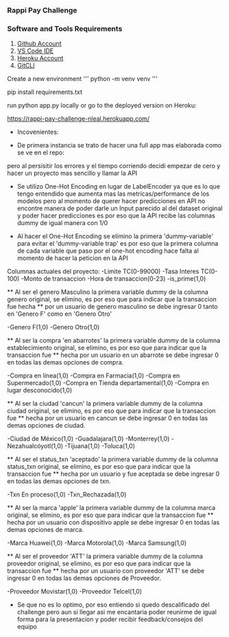 ### Rappi Pay Challenge

### Software and Tools Requirements

1. [Github Account](https://github.com)
2. [VS Code IDE](https://code.visualstudio.com)
3. [Heroku Account](https://heroku.com)
4. [GitCLI](https://git-scm.com)

Create a new environment
'''
python -m venv venv
'''

pip install requirements.txt

run python app.py locally or go to the deployed version on Heroku: 

https://rappi-pay-challenge-nleal.herokuapp.com/

* Incovenientes:
- De primera instancia se trato de hacer una full app mas elaborada como se ve en el repo:

pero al persisitir los errores y el tiempo corriendo decidi empezar de cero y hacer un proyecto mas sencillo y llamar la API

- Se utilizo One-Hot Encoding en lugar de LabelEncoder ya que es lo que tengo entendido que aumenta mas las metricas/performance de los modelos pero al momento de querer hacer predicciones en API no encontre manera de poder darle un Input parecido al del dataset original y poder hacer predicciones es por eso que la API recibe las columnas dummy de igual manera con 1/0

- Al hacer el One-Hot Encoding se elimino la primera 'dummy-variable' para evitar el 'dummy-variable trap' es por eso que la primera columna de cada variable que paso por el one-hot encoding hace falta al momento de hacer la peticion en la API

Columnas actuales del proyecto:
-Limite TC(0-99000)
-Tasa Interes TC(0-100)
-Monto de transaccion
-Hora de transaccion(0-23)
-is_prime(1,0)

** Al ser el genero Masculino la primera variable dummy de la columna genero original, se elimino, es por eso que para indicar que la transaccion fue hecha
** por un usuario de genero masculino se debe ingresar 0 tanto en 'Genero F' como en 'Genero Otro'

-Genero F(1,0)
-Genero Otro(1,0)

** Al ser la compra 'en abarrotes' la primera variable dummy de la columna establecimiento original, se elimino, es por eso que para indicar que la transaccion fue 
** hecha por un usuario en un abarrote se debe ingresar 0 en todas las demas opciones de compra.

-Compra en línea(1,0)
-Compra en Farmacia(1,0)
-Compra en Supermercado(1,0)
-Compra en Tienda departamental(1,0)
-Compra en lugar desconocido(1,0)

** Al ser la ciudad 'cancun' la primera variable dummy de la columna ciudad original, se elimino, es por eso que para indicar que la transaccion fue 
** hecha por un usuario en cancun se debe ingresar 0 en todas las demas opciones de ciudad.

-Ciudad de México(1,0)
-Guadalajara(1,0)
-Monterrey(1,0)
-Nezahualcóyotl(1,0)
-Tijuana(1,0)
-Toluca(1,0)

** Al ser el status_txn 'aceptado' la primera variable dummy de la columna status_txn original, se elimino, es por eso que para indicar que la transaccion fue 
** hecha por un usuario y fue aceptada se debe ingresar 0 en todas las demas opciones de txn.

-Txn En proceso(1,0)
-Txn_Rechazada(1,0)

** Al ser la marca 'apple' la primera variable dummy de la columna marca original, se elimino, es por eso que para indicar que la transaccion fue 
** hecha por un usuario con dispositivo apple se debe ingresar 0 en todas las demas opciones de marca.

-Marca Huawei(1,0)
-Marca Motorola(1,0)
-Marca Samsung(1,0)

** Al ser el proveedor 'ATT' la primera variable dummy de la columna proveedor original, se elimino, es por eso que para indicar que la transaccion fue 
** hecha por un usuario con proveedor 'ATT' se debe ingresar 0 en todas las demas opciones de Proveedor.

-Proveedor Movistar(1,0)
-Proveedor Telcel(1,0)

* Se que no es lo optimo, por eso entiendo si quedo descalificado del challenge pero aun si llegar asi me encantaria poder reunirme de igual forma para la presentacion y poder recibir feedback/consejos del equipo
